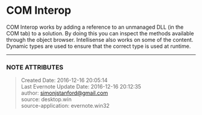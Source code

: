 # COM Interop

COM Interop works by adding a reference to an unmanaged DLL (in the COM tab)
to a solution. By doing this you can inspect the methods available through the
object browser. Intellisense also works on some of the content. Dynamic types
are used to ensure that the correct type is used at runtime.


---
### NOTE ATTRIBUTES
>Created Date: 2016-12-16 20:05:14  
>Last Evernote Update Date: 2016-12-16 20:12:35  
>author: simonjstanford@gmail.com  
>source: desktop.win  
>source-application: evernote.win32  